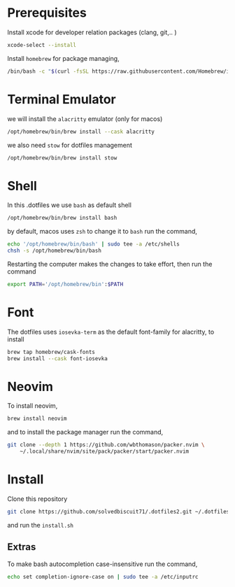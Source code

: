 # Prerequisites

Install xcode for developer relation packages (clang, git,.. )
```bash
xcode-select --install
```

Install `homebrew` for package managing,
```bash
/bin/bash -c "$(curl -fsSL https://raw.githubusercontent.com/Homebrew/install/HEAD/install.sh)"
```

# Terminal Emulator

we will install the `alacritty` emulator (only for macos)
```bash
/opt/homebrew/bin/brew install --cask alacritty
```

we also need `stow` for dotfiles management
```bash
/opt/homebrew/bin/brew install stow
```

# Shell

In this .dotfiles we use `bash` as default shell
```bash
/opt/homebrew/bin/brew install bash
```

by default, macos uses `zsh` to change it to `bash` run the command,
```bash
echo '/opt/homebrew/bin/bash' | sudo tee -a /etc/shells
chsh -s /opt/homebrew/bin/bash
```

Restarting the computer makes the changes to take effort, then run the command
```bash
export PATH='/opt/homebrew/bin':$PATH
```

# Font

The dotfiles uses `iosevka-term` as the default font-family for alacritty, to install
```bash
brew tap homebrew/cask-fonts
brew install --cask font-iosevka
```

# Neovim

To install neovim,
```bash
brew install neovim
```

and to install the package manager run the command,
```bash
git clone --depth 1 https://github.com/wbthomason/packer.nvim \
    ~/.local/share/nvim/site/pack/packer/start/packer.nvim
```

# Install

Clone this repository
```bash
git clone https://github.com/solvedbiscuit71/.dotfiles2.git ~/.dotfiles2
```

and run the `install.sh`

## Extras

To make bash autocompletion case-insensitive run the command,
```bash
echo set completion-ignore-case on | sudo tee -a /etc/inputrc
```
